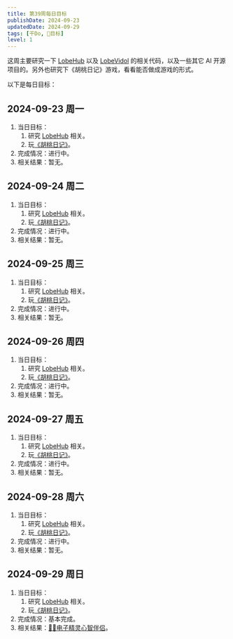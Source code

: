 ```yaml
---
title: 第39周每日目标
publishDate: 2024-09-23
updatedDate: 2024-09-29
tags: [干Do, 📆目标]
level: 1
---
```


这周主要研究一下 [LobeHub] 以及 [LobeVidol] 的相关代码，以及一些其它 AI 开源项目的。另外也研究下《胡桃日记》游戏，看看能否做成游戏的形式。

以下是每日目标：

## 2024-09-23 周一

1. 当日目标：
    1. 研究 [LobeHub] 相关。
    2. 玩[《胡桃日记》]。
2. 完成情况：进行中。
3. 相关结果：暂无。

## 2024-09-24 周二

1. 当日目标：
    1. 研究 [LobeHub] 相关。
    2. 玩[《胡桃日记》]。
2. 完成情况：进行中。
3. 相关结果：暂无。

## 2024-09-25 周三

1. 当日目标：
    1. 研究 [LobeHub] 相关。
    2. 玩[《胡桃日记》]。
2. 完成情况：进行中。
3. 相关结果：暂无。

## 2024-09-26 周四

1. 当日目标：
    1. 研究 [LobeHub] 相关。
    2. 玩[《胡桃日记》]。
2. 完成情况：进行中。
3. 相关结果：暂无。

## 2024-09-27 周五

1. 当日目标：
    1. 研究 [LobeHub] 相关。
    2. 玩[《胡桃日记》]。
2. 完成情况：进行中。
3. 相关结果：暂无。

## 2024-09-28 周六

1. 当日目标：
    1. 研究 [LobeHub] 相关。
    2. 玩[《胡桃日记》]。
2. 完成情况：进行中。
3. 相关结果：暂无。

## 2024-09-29 周日

1. 当日目标：
    1. 研究 [LobeHub] 相关。
    2. 玩[《胡桃日记》]。
2. 完成情况：基本完成。
3. 相关结果：[🧚‍♀️电子精灵心智伴侣](/lab/20240929-esprite-mind-mate)。

[LobeHub]: https://lobehub.com/zh
[LobeVidol]: https://github.com/lobehub/lobe-vidol
[《胡桃日记》]: https://hutaodiary.com/
